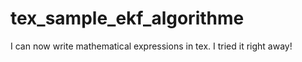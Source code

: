 # tex_sample_ekf_algorithme
I can now write mathematical expressions in tex. I tried it right away!
